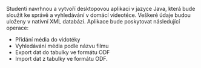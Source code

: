 Studenti navrhnou a vytvoří desktopovou aplikaci v jazyce Java, která bude sloužit ke správě a vyhledávání v domácí videotéce. Veškeré údaje budou uloženy v nativní XML databázi. Aplikace bude poskytovat následující operace:

  * Přidání média do vidotéky
  * Vyhledávání média podle názvu filmu
  * Export dat do tabulky ve formátu ODF
  * Import dat z tabulky ve formátu ODF.
